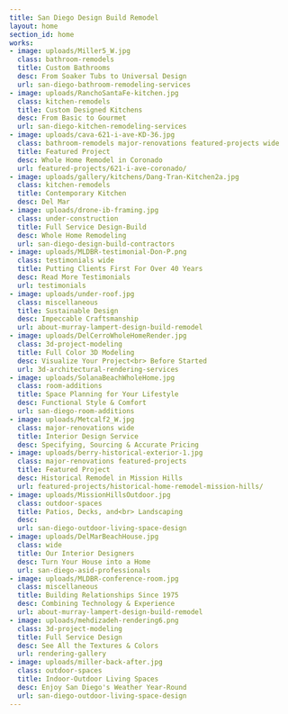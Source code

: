 ```yaml
---
title: San Diego Design Build Remodel
layout: home
section_id: home
works:
- image: uploads/Miller5_W.jpg
  class: bathroom-remodels
  title: Custom Bathrooms
  desc: From Soaker Tubs to Universal Design
  url: san-diego-bathroom-remodeling-services
- image: uploads/RanchoSantaFe-kitchen.jpg
  class: kitchen-remodels
  title: Custom Designed Kitchens
  desc: From Basic to Gourmet
  url: san-diego-kitchen-remodeling-services
- image: uploads/cava-621-i-ave-KD-36.jpg
  class: bathroom-remodels major-renovations featured-projects wide
  title: Featured Project
  desc: Whole Home Remodel in Coronado
  url: featured-projects/621-i-ave-coronado/
- image: uploads/gallery/kitchens/Dang-Tran-Kitchen2a.jpg
  class: kitchen-remodels
  title: Contemporary Kitchen
  desc: Del Mar
- image: uploads/drone-ib-framing.jpg
  class: under-construction
  title: Full Service Design-Build
  desc: Whole Home Remodeling
  url: san-diego-design-build-contractors
- image: uploads/MLDBR-testimonial-Don-P.png
  class: testimonials wide
  title: Putting Clients First For Over 40 Years
  desc: Read More Testimonials
  url: testimonials
- image: uploads/under-roof.jpg
  class: miscellaneous
  title: Sustainable Design
  desc: Impeccable Craftsmanship
  url: about-murray-lampert-design-build-remodel
- image: uploads/DelCerroWholeHomeRender.jpg
  class: 3d-project-modeling
  title: Full Color 3D Modeling
  desc: Visualize Your Project<br> Before Started
  url: 3d-architectural-rendering-services
- image: uploads/SolanaBeachWholeHome.jpg
  class: room-additions
  title: Space Planning for Your Lifestyle
  desc: Functional Style & Comfort
  url: san-diego-room-additions
- image: uploads/Metcalf2_W.jpg
  class: major-renovations wide
  title: Interior Design Service
  desc: Specifying, Sourcing & Accurate Pricing
- image: uploads/berry-historical-exterior-1.jpg
  class: major-renovations featured-projects
  title: Featured Project
  desc: Historical Remodel in Mission Hills
  url: featured-projects/historical-home-remodel-mission-hills/
- image: uploads/MissionHillsOutdoor.jpg
  class: outdoor-spaces
  title: Patios, Decks, and<br> Landscaping
  desc: 
  url: san-diego-outdoor-living-space-design
- image: uploads/DelMarBeachHouse.jpg
  class: wide
  title: Our Interior Designers
  desc: Turn Your House into a Home
  url: san-diego-asid-professionals
- image: uploads/MLDBR-conference-room.jpg
  class: miscellaneous
  title: Building Relationships Since 1975
  desc: Combining Technology & Experience
  url: about-murray-lampert-design-build-remodel
- image: uploads/mehdizadeh-rendering6.png
  class: 3d-project-modeling
  title: Full Service Design
  desc: See All the Textures & Colors
  url: rendering-gallery
- image: uploads/miller-back-after.jpg
  class: outdoor-spaces
  title: Indoor-Outdoor Living Spaces
  desc: Enjoy San Diego's Weather Year-Round
  url: san-diego-outdoor-living-space-design
---
```


